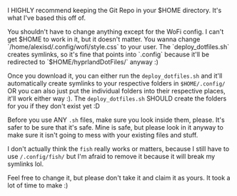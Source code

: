 I HIGHLY recommend keeping the Git Repo in your $HOME directory. It's what I've based this off of.

You shouldn't have to change anything except for the WoFi config. I can't get $HOME to work in it, but it doesn't matter. You wanna change `/home/alexisd/.config/wofi/style.css` to your user. The `deploy_dotfiles.sh` creates symlinks, so it's fine that points into `.config` because it'll be redirected to `$HOME/hyprlandDotFiles/` anyway :)

Once you download it, you can either run the `deploy_dotfiles.sh` and it'll automatically create symlinks to your respective folders in `$HOME/.config/` OR you can also just put the individual folders into their respective places, it'll work either way :). The `deploy_dotfiles.sh` SHOULD create the folders for you if they don't exist yet :D

Before you use ANY `.sh` files, make sure you look inside them, please. It's safer to be sure that it's safe. Mine is safe, but please look in it anyway to make sure it isn't going to mess with your existing files and stuff.

I don't actually think the `fish` really works or matters, because I still have to use `/.config/fish/` but I'm afraid to remove it because it will break my symlinks lol.

Feel free to change it, but please don't take it and claim it as yours. It took a lot of time to make :)
